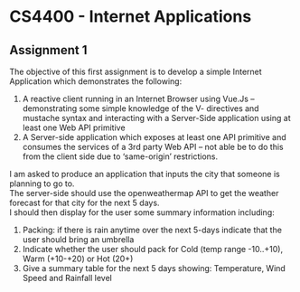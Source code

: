# CS4400 - Internet Applications

## Assignment 1

The objective of this first assignment is to develop a simple Internet Application which demonstrates the following:
1. A reactive client running in an Internet Browser using Vue.Js – demonstrating some simple knowledge of the V- directives and mustache syntax and interacting with a Server-Side application using at least one Web API primitive
2. A Server-side application which exposes at least one API primitive and consumes the services of a 3rd party Web API – not able be to do this from the client side due to ‘same-origin’ restrictions.

I am asked to produce an application that inputs the city that someone is planning to go to.  
The server-side should use the openweathermap API to get the weather forecast for that city for the next 5 days.  
I should then display for the user some summary information including:
1. Packing: if there is rain anytime over the next 5-days indicate that the user should bring an umbrella
2. Indicate whether the user should pack for Cold (temp range -10..+10), Warm (+10-+20) or Hot (20+)
3. Give a summary table for the next 5 days showing: Temperature, Wind Speed and Rainfall level
